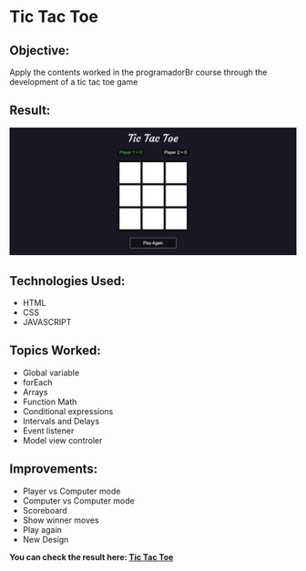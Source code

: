 # Tic Tac Toe

## Objective:

 Apply the contents worked in the programadorBr course through the development of a tic tac toe game
 
 ## Result: 
 
 ![](https://github.com/vinicius-je/tic-tac-toe/blob/main/img/presentation.jpg)
 
 ## Technologies Used:
* HTML
* CSS
* JAVASCRIPT

## Topics Worked:
* Global variable
* forEach
* Arrays
* Function Math
* Conditional expressions
* Intervals and Delays
* Event listener
* Model view controler

## Improvements:
* Player vs Computer mode
* Computer vs Computer mode
* Scoreboard
* Show winner moves
* Play again
* New Design

**You can check the result here: [Tic Tac Toe](https://vinicius-je.github.io/tic-tac-toe/)**
